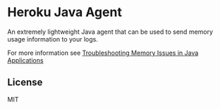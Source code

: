 # Heroku Java Agent

An extremely lightweight Java agent that can be used to send memory usage information to your logs.

For more information see [Troubleshooting Memory Issues in Java Applications](https://devcenter.heroku.com/articles/java-memory-issues#memory-logging-agent)

## License

MIT